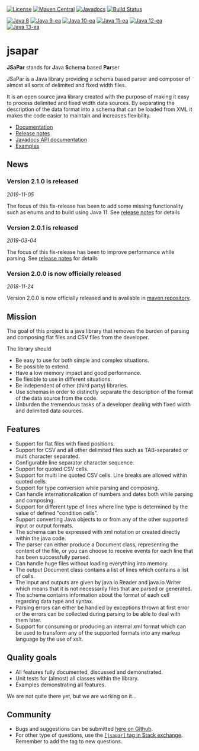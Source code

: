 [![License](https://img.shields.io/badge/License-Apache%202.0-blue.svg)](https://opensource.org/licenses/Apache-2.0)
[![Maven Central](https://maven-badges.herokuapp.com/maven-central/org.tigris.jsapar/jsapar/badge.svg)](https://maven-badges.herokuapp.com/maven-central/org.tigris.jsapar/jsapar)
[![Javadocs](https://javadoc.io/badge/org.tigris.jsapar/jsapar.svg)](https://javadoc.io/doc/org.tigris.jsapar/jsapar)
[![Build Status](https://travis-ci.org/org-tigris-jsapar/jsapar.png?branch=master)](https://travis-ci.org/org-tigris-jsapar/jsapar)

[![Java 8](https://img.shields.io/badge/java-8-brightgreen.svg)](#java-8)
[![Java 9-ea](https://img.shields.io/badge/java-9-brightgreen.svg)](#java-9)
[![Java 10-ea](https://img.shields.io/badge/java-10-brightgreen.svg)](#java-10)
[![Java 11-ea](https://img.shields.io/badge/java-11-brightgreen.svg)](#java-11)
[![Java 12-ea](https://img.shields.io/badge/java-12-brightgreen.svg)](#java-12)
[![Java 13-ea](https://img.shields.io/badge/java-13-brightgreen.svg)](#java-13)
# jsapar
**JSaPar** stands for  **J**ava **S**chem**a** based **Par**ser

JSaPar is a Java library providing a schema based parser and composer of almost all sorts of delimited and fixed 
width files.

It is an open source java library created with the purpose of
making it easy to process delimited and fixed width data sources.
By separating the description of the data format into a schema that can be loaded from XML it makes the code
easier to maintain and increases flexibility.

* [Documentation](https://org-tigris-jsapar.github.io/jsapar/)
* [Release notes](https://org-tigris-jsapar.github.io/jsapar/release_notes)
* [Javadocs API documentation](https://javadoc.io/doc/org.tigris.jsapar/jsapar)
* [Examples](https://github.com/org-tigris-jsapar/jsapar-examples)

## News
### Version 2.1.0 is released 
*2019-11-05*

The focus of this fix-release has been to add some missing functionality such as enums and to build using Java 11. See [release notes](https://org-tigris-jsapar.github.io/jsapar/release_notes#2.1.0) for details
### Version 2.0.1 is released 
*2019-03-04*

The focus of this fix-release has been to improve performance while parsing. See [release notes](https://org-tigris-jsapar.github.io/jsapar/release_notes#2.0.1) for details
### Version 2.0.0 is now officially released 
*2018-11-24*

Version 2.0.0 is now officially released and is available in <a href="http://search.maven.org/#search%7Cgav%7C1%7Cg%3A%22org.tigris.jsapar%22%20AND%20a%3A%22jsapar%22">maven repository</a>.
## Mission
The goal of this project is a java library that removes the burden of parsing and composing flat files and CSV files from the developer.

The library should
* Be easy to use for both simple and complex situations.
* Be possible to extend.
* Have a low memory impact and good performance.
* Be flexible to use in different situations.
* Be independent of other (third party) libraries.
* Use schemas in order to distinctly separate the description of the format of the data source from the code.
* Unburden the tremendous tasks of a developer dealing with fixed width and delimited data sources.

## Features
* Support for flat files with fixed positions.
* Support for CSV and all other delimited files such as TAB-separated or multi character separated.
* Configurable line separator character sequence.
* Support for quoted CSV cells.
* Support for multi line quoted CSV cells. Line breaks are allowed within quoted cells.
* Support for type conversion while parsing and composing.
* Can handle internationalization of numbers and dates both while parsing and composing.
* Support for different type of lines where line type is determined by the value of defined "condition cells". 
* Support converting Java objects to or from any of the other supported input or output formats.
* The schema can be expressed with xml notation or created directly within the java code.
* The parser can either produce a Document class, representing the content of the file, or you can choose to receive
 events for each line that has been successfully parsed.
* Can handle huge files without loading everything into memory.
* The output Document class contains a list of lines which contains a list of cells.
* The input and outputs are given by java.io.Reader and java.io.Writer which means that it is not necessarily files
that are parsed or generated.
* The schema contains information about the format of each cell regarding data type and syntax.
* Parsing errors can either be handled by exceptions thrown at first error or the errors can be collected during
parsing to be able to deal with them later.
* Support for consuming or producing an internal xml format which can be used to transform any of the supported formats 
into any markup language by the use of xslt.

## Quality goals
* All features fully documented, discussed and demonstrated.
* Unit tests for (almost) all classes within the library.
* Examples demonstrating all features.

We are not quite there yet, but we are working on it...
## Community
* Bugs and suggestions can be submitted [here on Github](https://github.com/org-tigris-jsapar/jsapar/issues). 
* For other type of questions, use the [`[jsapar]` tag in Stack exchange](https://stackoverflow.com/questions/tagged/jsapar). Remember to add the tag to new questions.
